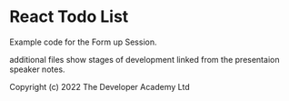 # React Todo List

Example code for the Form up Session.

additional files show stages of development linked from the presentaion speaker notes.


Copyright (c) 2022 The Developer Academy Ltd
